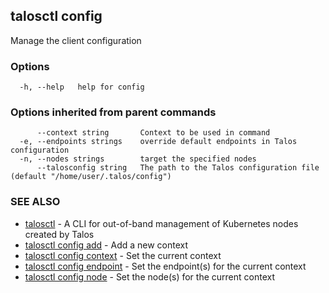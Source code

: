 <!-- markdownlint-disable -->
## talosctl config

Manage the client configuration

### Options

```
  -h, --help   help for config
```

### Options inherited from parent commands

```
      --context string       Context to be used in command
  -e, --endpoints strings    override default endpoints in Talos configuration
  -n, --nodes strings        target the specified nodes
      --talosconfig string   The path to the Talos configuration file (default "/home/user/.talos/config")
```

### SEE ALSO

* [talosctl](talosctl.md)	 - A CLI for out-of-band management of Kubernetes nodes created by Talos
* [talosctl config add](talosctl_config_add.md)	 - Add a new context
* [talosctl config context](talosctl_config_context.md)	 - Set the current context
* [talosctl config endpoint](talosctl_config_endpoint.md)	 - Set the endpoint(s) for the current context
* [talosctl config node](talosctl_config_node.md)	 - Set the node(s) for the current context

